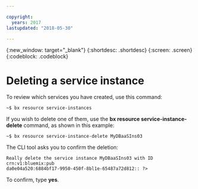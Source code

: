 ```yaml
---

copyright:
  years: 2017
lastupdated: "2018-05-30"

---
```


{:new_window: target="_blank"}
{:shortdesc: .shortdesc}
{:screen: .screen}
{:codeblock: .codeblock}


# Deleting a service instance

To review which services you have created, use this command:

<pre><code class="hljs">~$ bx resource service-instances
</code></pre>

If you wish to delete one of them, use the **bx resource service-instance-delete** command, as shown in this example:

<pre><code class="hljs">~$ bx resource service-instance-delete MyDBaaSIns03
</code></pre>

The CLI tool asks you to confirm the deletion: 

<pre><code class="hljs">Really delete the service instance MyDBaaSIns03 with ID crn:v1:bluemix:pub
da0e04a520:6884bf17-9950-450f-8bl1e-65487a72d812:: ?>
</code></pre>

To confirm, type **yes**.
